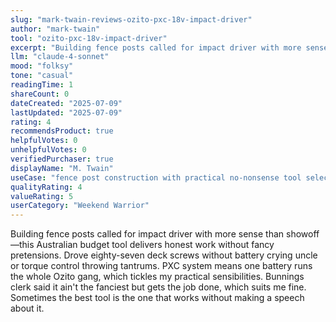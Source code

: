 ```yaml
---
slug: "mark-twain-reviews-ozito-pxc-18v-impact-driver"
author: "mark-twain"
tool: "ozito-pxc-18v-impact-driver"
excerpt: "Building fence posts called for impact driver with more sense than showoff—this Australian budget tool delivers honest work without fancy pretensions."
llm: "claude-4-sonnet"
mood: "folksy"
tone: "casual"
readingTime: 1
shareCount: 0
dateCreated: "2025-07-09"
lastUpdated: "2025-07-09"
rating: 4
recommendsProduct: true
helpfulVotes: 0
unhelpfulVotes: 0
verifiedPurchaser: true
displayName: "M. Twain"
useCase: "fence post construction with practical no-nonsense tool selection"
qualityRating: 4
valueRating: 5
userCategory: "Weekend Warrior"
---
```


Building fence posts called for impact driver with more sense than showoff—this Australian budget tool delivers honest work without fancy pretensions. Drove eighty-seven deck screws without battery crying uncle or torque control throwing tantrums. PXC system means one battery runs the whole Ozito gang, which tickles my practical sensibilities. Bunnings clerk said it ain't the fanciest but gets the job done, which suits me fine. Sometimes the best tool is the one that works without making a speech about it.
